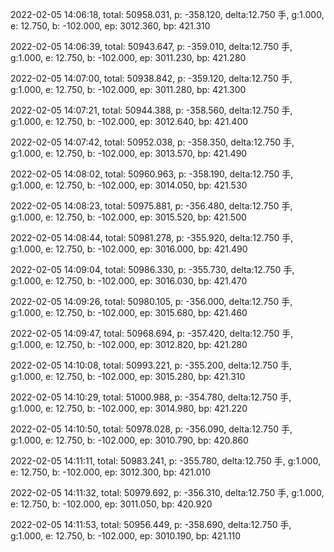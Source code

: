 2022-02-05 14:06:18, total: 50958.031, p: -358.120, delta:12.750 手, g:1.000, e: 12.750, b: -102.000, ep: 3012.360, bp: 421.310

2022-02-05 14:06:39, total: 50943.647, p: -359.010, delta:12.750 手, g:1.000, e: 12.750, b: -102.000, ep: 3011.230, bp: 421.280

2022-02-05 14:07:00, total: 50938.842, p: -359.120, delta:12.750 手, g:1.000, e: 12.750, b: -102.000, ep: 3011.280, bp: 421.300

2022-02-05 14:07:21, total: 50944.388, p: -358.560, delta:12.750 手, g:1.000, e: 12.750, b: -102.000, ep: 3012.640, bp: 421.400

2022-02-05 14:07:42, total: 50952.038, p: -358.350, delta:12.750 手, g:1.000, e: 12.750, b: -102.000, ep: 3013.570, bp: 421.490

2022-02-05 14:08:02, total: 50960.963, p: -358.190, delta:12.750 手, g:1.000, e: 12.750, b: -102.000, ep: 3014.050, bp: 421.530

2022-02-05 14:08:23, total: 50975.881, p: -356.480, delta:12.750 手, g:1.000, e: 12.750, b: -102.000, ep: 3015.520, bp: 421.500

2022-02-05 14:08:44, total: 50981.278, p: -355.920, delta:12.750 手, g:1.000, e: 12.750, b: -102.000, ep: 3016.000, bp: 421.490

2022-02-05 14:09:04, total: 50986.330, p: -355.730, delta:12.750 手, g:1.000, e: 12.750, b: -102.000, ep: 3016.030, bp: 421.470

2022-02-05 14:09:26, total: 50980.105, p: -356.000, delta:12.750 手, g:1.000, e: 12.750, b: -102.000, ep: 3015.680, bp: 421.460

2022-02-05 14:09:47, total: 50968.694, p: -357.420, delta:12.750 手, g:1.000, e: 12.750, b: -102.000, ep: 3012.820, bp: 421.280

2022-02-05 14:10:08, total: 50993.221, p: -355.200, delta:12.750 手, g:1.000, e: 12.750, b: -102.000, ep: 3015.280, bp: 421.310

2022-02-05 14:10:29, total: 51000.988, p: -354.780, delta:12.750 手, g:1.000, e: 12.750, b: -102.000, ep: 3014.980, bp: 421.220

2022-02-05 14:10:50, total: 50978.028, p: -356.090, delta:12.750 手, g:1.000, e: 12.750, b: -102.000, ep: 3010.790, bp: 420.860

2022-02-05 14:11:11, total: 50983.241, p: -355.780, delta:12.750 手, g:1.000, e: 12.750, b: -102.000, ep: 3012.300, bp: 421.010

2022-02-05 14:11:32, total: 50979.692, p: -356.310, delta:12.750 手, g:1.000, e: 12.750, b: -102.000, ep: 3011.050, bp: 420.920

2022-02-05 14:11:53, total: 50956.449, p: -358.690, delta:12.750 手, g:1.000, e: 12.750, b: -102.000, ep: 3010.190, bp: 421.110